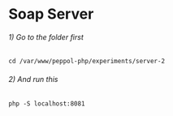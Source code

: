 # Soap Server

###### 1) Go to the folder first
````
cd /var/www/peppol-php/experiments/server-2
````

###### 2) And run this

````
php -S localhost:8081
````